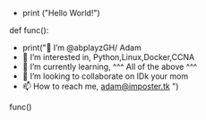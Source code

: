 - print ("Hello World!")

def func():
- print("👋 I’m @abplayzGH/ Adam
- 👀 I’m interested in, Python,Linux,Docker,CCNA
- 🌱 I’m currently learning, ^^^ All of the above ^^^ 
- 💞️ I’m looking to collaborate on IDk your mom 
- 📫 How to reach me, adam@imposter.tk
")

func()

<!---
abplayzGH/abplayzGH is a ✨ special ✨ repository because its `README.md` (this file) appears on your GitHub profile.
You can click the Preview link to take a look at your changes.
--->
